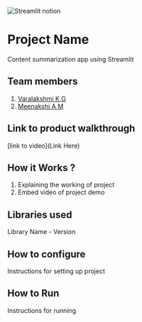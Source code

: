 

![Streamlit notion](https://github.com/TH-Activities/saturday-hack-night-template/assets/117498997/e8052bb6-ad89-48c3-b6e9-124f94c1cd01)




# Project Name
Content summarization app using Streamlit
## Team members
1. [Varalakshmi K G](https://github.com/TH-Activities/saturday-hack-night-template)
2. [Meenakshi A M](https://github.com/TH-Activities/saturday-hack-night-template)
## Link to product walkthrough
[link to video](Link Here)
## How it Works ?
1. Explaining the working of project
2. Embed video of project demo
## Libraries used
Library Name - Version
## How to configure
Instructions for setting up project
## How to Run
Instructions for running
